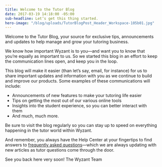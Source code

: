 ```yaml
---
title: Welcome to the Tutor Blog
date: 2017-03-19 14:18:00 -05:00
sub-headline: Let’s get this thing started.
hero-image: "/blog/uploads/TutorBlogPost_Header_Workspace-105b01.jpg"
---
```


Welcome to the Tutor Blog, your source for exclusive tips, announcements and updates to help manage and grow your tutoring business.

We know how important Wyzant is to you—and want you to know that you’re equally as important to us. So we started this blog in an effort to keep the communication lines open, and keep you in the loop.

This blog will make it easier (than let’s say, email, for instance) for us to share important updates and information with you as we continue to build and improve our products. Some examples of these communications will include:

* Announcements of new features to make your tutoring life easier
* Tips on getting the most out of our various online tools
* Insights into the student experience, so you can better interact with them
* And much, much more.

Be sure to visit the blog regularly so you can stay up to speed on everything happening in the tutor world within Wyzant.

And remember, you always have the Help Center at your fingertips to find answers to [frequently asked questions](https://support.wyzant.com/hc/en-us)—which we are always updating with new articles as tutor questions come through the door.

See you back here very soon!
The Wyzant Team
